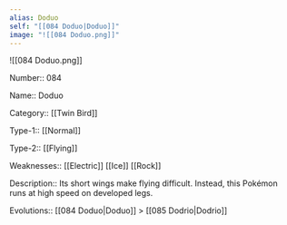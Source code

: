 ```yaml
---
alias: Doduo
self: "[[084 Doduo|Doduo]]"
image: "![[084 Doduo.png]]"
---
```


![[084 Doduo.png]]


Number:: 084

Name:: Doduo

Category:: [[Twin Bird]]

Type-1:: [[Normal]]

Type-2:: [[Flying]]

Weaknesses:: [[Electric]] [[Ice]] [[Rock]]

Description:: Its short wings make flying difficult. Instead, this Pokémon runs at high speed on developed legs.

Evolutions:: [[084 Doduo|Doduo]] > [[085 Dodrio|Dodrio]]
